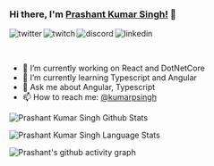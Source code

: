 ### Hi there, I'm [Prashant Kumar Singh!](https://github.com/kumarpsingh) 👋

<p>
<a href="https://twitter.com/kumarpsingh">
   <img align="left" alt="twitter" src="https://img.shields.io/badge/Twitter-1DA1F2?style=for-the-badge&logo=twitter&logoColor=white" />
</a>&nbsp;&nbsp;

<a href="https://www.twitch.tv/kumarpsingh">
   <img align="left" alt="twitch" src="https://img.shields.io/badge/Twitch-9146FF?style=for-the-badge&logo=twitch&logoColor=white" />
</a>&nbsp;&nbsp;

<a href="#">
   <img align="left" alt="discord" src="https://img.shields.io/badge/Discord-7289DA?style=for-the-badge&logo=discord&logoColor=white" />
</a>&nbsp;&nbsp;

<a href="https://www.linkedin.com/in/kumarpsingh/">
   <img align="left" alt="linkedin" src="https://img.shields.io/badge/LinkedIn-0077B5?style=for-the-badge&logo=linkedin&logoColor=white" />
</a>
<p/>

<br/>
<p>

- 🔭 I’m currently working on React and DotNetCore
- 🌱 I’m currently learning Typescript and Angular
- 💬 Ask me about Angular, Typescript
- 📫 How to reach me: [@kumarpsingh](https://twitter.com/kumarpsingh)

</p>

![Prashant Kumar Singh Github Stats](https://github-readme-stats.anuraghazra1.vercel.app/api?username=kumarpsingh&show_icons=true&include_all_commits=true&theme=radical)

![Prashant Kumar Singh Language Stats](https://github-readme-stats.anuraghazra1.vercel.app/api/top-langs/?username=kumarpsingh&layout=compact&theme=radical)

![Prashant's github activity graph](https://activity-graph.herokuapp.com/graph?username=kumarpsingh&theme=dracula)
